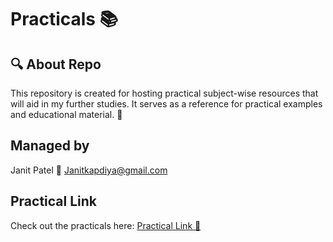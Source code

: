 <h1>Practicals 📚</h1>
<h2>🔍 About Repo</h2>
<p>
  This repository is created for hosting practical subject-wise resources that
  will aid in my further studies. It serves as a reference for practical
  examples and educational material. 📘
</p>

<h2>Managed by</h2>
<p class="email">
  Janit Patel 📧
  <a href="mailto:janitkapdiya@gmail.com">Janitkapdiya@gmail.com</a>
</p>

<h2>Practical Link</h2>
<p>
  Check out the practicals here:
  <a href="https://janitkapdiya.github.io/Practicals/" target="_blank">Practical Link 🔗</a>
</p>
